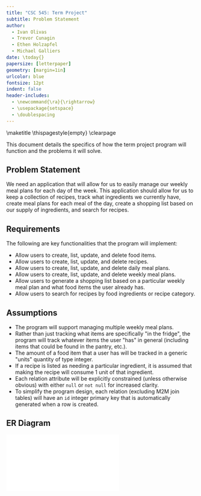 ```yaml
---
title: "CSC 545: Term Project"
subtitle: Problem Statement
author:
  - Ivan Olivas
  - Trevor Cunagin
  - Ethen Holzapfel
  - Michael Galliers
date: \today{}
papersize: [letterpaper]
geometry: [margin=1in]
urlcolor: blue
fontsize: 12pt
indent: false
header-includes:
  - \newcommand{\ra}{\rightarrow}
  - \usepackage{setspace}
  - \doublespacing
---
```


\maketitle
\thispagestyle{empty}
\clearpage

This document details the specifics of how the term project program will
function and the problems it will solve.

## Problem Statement

We need an application that will allow for us to easily manage our weekly meal
plans for each day of the week. This application should allow for us to keep a
collection of recipes, track what ingredients we currently have, create meal
plans for each meal of the day, create a shopping list based on our supply of
ingredients, and search for recipes.

## Requirements

The following are key functionalities that the program will implement:

- Allow users to create, list, update, and delete food items.
- Allow users to create, list, update, and delete recipes.
- Allow users to create, list, update, and delete daily meal plans.
- Allow users to create, list, update, and delete weekly meal plans.
- Allow users to generate a shopping list based on a particular weekly meal
  plan and what food items the user already has.
- Allow users to search for recipes by food ingredients or recipe category.

## Assumptions

- The program will support managing multiple weekly meal plans.
- Rather than just tracking what items are specifically "in the fridge", the
  program will track whatever items the user "has" in general (including items
  that could be found in the pantry, etc.).
- The amount of a food item that a user has will be tracked in a generic "units"
  quantity of type integer.
- If a recipe is listed as needing a particular ingredient, it is assumed that
  making the recipe will consume 1 unit of that ingredient.
- Each relation attribute will be explicitly constrained (unless otherwise
  obvious) with either `null` or `not null` for increased clarity.
- To simplify the program design, each relation (excluding M2M join tables) will
  have an `id` integer primary key that is automatically generated when a row is
  created.

## ER Diagram

![Application Database ER Diagram](ER_Diagram.pdf)
